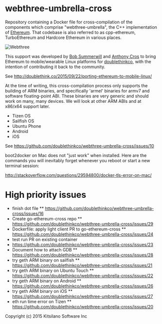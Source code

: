 # webthree-umbrella-cross

Repository containing a Docker file for cross-compilation of the
components which comprise "webthree-umbrella", the C++ implementation
of
[Ethereum](http://ethereum.org/).
That codebase is also referred to as cpp-ethereum,
TurboEthereum and Hardcore Ethereum in various places.

![Webthree](https://ipfs.pics/ipfs/QmYj2TSuqp3tRJCRMUyu1Nm5LoMnkaTZ5pnENomx9YKUtf)

This support was developed by
[Bob Summerwill](http://bobsummerwill.com)
and
[Anthony Cros](https://github.com/anthony-cros) to
bring Ethereum to mobile/wearable Linux platforms for
[doublethinkco](http://doublethink.co),
with the intention of contributing it back to the community.

See http://doublethink.co/2015/09/22/porting-ethereum-to-mobile-linux/

At the time of writing, this cross-compilation process only supports
the building of ARM binaries, and specifically 'armel' binaries for
armv7 and software floating-point ABI.  These binaries are very
generic and should work on many, many devices.  We will look at other
ARM ABIs and at x86/x64 support later.

* Tizen OS
* Sailfish OS
* Ubuntu Phone
* Android
* iOS

See https://github.com/doublethinkco/webthree-umbrella-cross/issues/10

boot2docker on Mac does not "just work" when installed.  Here are the
commands you will inevitably forget whenever you reboot or start a new
terminal session:

http://stackoverflow.com/questions/29594800/docker-tls-error-on-mac/

# High priority issues

* finish dot file
** https://github.com/doublethinkco/webthree-umbrella-cross/issues/16
* Create go-ethereum-cross repo
** https://github.com/doublethinkco/webthree-umbrella-cross/issues/29
* Dockerfile: apply light client PR to go-ethereum-cross
** https://github.com/doublethinkco/webthree-umbrella-cross/issues/24
* test run PR on existing container
* https://github.com/doublethinkco/webthree-umbrella-cross/issues/23
* Document how to attach GDB
** https://github.com/doublethinkco/webthree-umbrella-cross/issues/28
* try geth ARM binary on sailfish
** https://github.com/doublethinkco/webthree-umbrella-cross/issues/21
* try geth ARM binary on Ubuntu Touch
** https://github.com/doublethinkco/webthree-umbrella-cross/issues/22
* try geth ARM binary on Android
** https://github.com/doublethinkco/webthree-umbrella-cross/issues/26
* try geth ARM binary on iOS
** https://github.com/doublethinkco/webthree-umbrella-cross/issues/27
* eth run time error on Tizen
** https://github.com/doublethinkco/webthree-umbrella-cross/issues/20

Copyright (c) 2015 Kitsilano Software Inc

